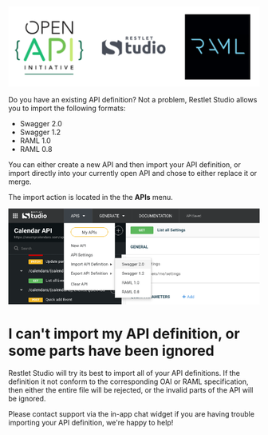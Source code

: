 ![Import your API definitions](images/importlangs.png "Import your API definitions")

Do you have an existing API definition? Not a problem, Restlet Studio allows you to import the following formats:
* Swagger 2.0
* Swagger 1.2
* RAML 1.0
* RAML 0.8

You can either create a new API and then import your API definition, or import directly into your currently open API and chose to either replace it or merge.

The import action is located in the the **APIs** menu.

![Import](images/import.png "Import")
<br/>

# I can't import my API definition, or some parts have been ignored

Restlet Studio will try its best to import all of your API definitions. If the definition it not conform to the corresponding OAI or RAML specification, then either the entire file will be rejected, or the invalid parts of the API will be ignored.

Please contact support via the in-app chat widget if you are having trouble importing your API definition, we're happy to help!
